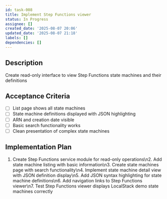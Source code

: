 ```yaml
---
id: task-008
title: Implement Step Functions viewer
status: In Progress
assignee: []
created_date: '2025-08-07 20:06'
updated_date: '2025-08-07 21:18'
labels: []
dependencies: []
---
```


## Description

Create read-only interface to view Step Functions state machines and their definitions

## Acceptance Criteria

- [ ] List page shows all state machines
- [ ] State machine definitions displayed with JSON highlighting
- [ ] ARN and creation date visible
- [ ] Basic search functionality works
- [ ] Clean presentation of complex state machines

## Implementation Plan

1. Create Step Functions service module for read-only operations\n2. Add state machine listing with basic information\n3. Create state machines page with search functionality\n4. Implement state machine detail view with JSON definition display\n5. Add JSON syntax highlighting for state machine definitions\n6. Add navigation links to Step Functions viewer\n7. Test Step Functions viewer displays LocalStack demo state machines correctly
